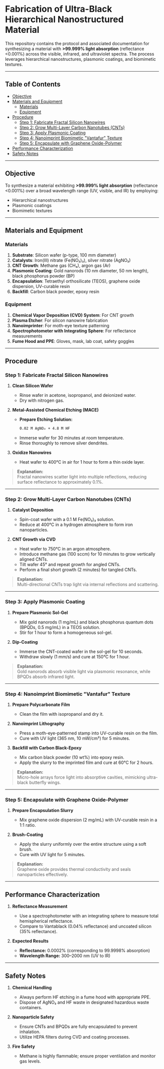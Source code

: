 # Fabrication of Ultra-Black Hierarchical Nanostructured Material

This repository contains the protocol and associated documentation for synthesizing a material with **>99.999% light absorption** (reflectance <0.001%) across the visible, infrared, and ultraviolet spectra. The process leverages hierarchical nanostructures, plasmonic coatings, and biomimetic textures.

---

## Table of Contents

- [Objective](#objective)
- [Materials and Equipment](#materials-and-equipment)
  - [Materials](#materials)
  - [Equipment](#equipment)
- [Procedure](#procedure)
  - [Step 1: Fabricate Fractal Silicon Nanowires](#step-1-fabricate-fractal-silicon-nanowires)
  - [Step 2: Grow Multi-Layer Carbon Nanotubes (CNTs)](#step-2-grow-multi-layer-carbon-nanotubes-cnts)
  - [Step 3: Apply Plasmonic Coating](#step-3-apply-plasmonic-coating)
  - [Step 4: Nanoimprint Biomimetic "Vantafur" Texture](#step-4-nanoimprint-biomimetic-vantafur-texture)
  - [Step 5: Encapsulate with Graphene Oxide-Polymer](#step-5-encapsulate-with-graphene-oxide-polymer)
- [Performance Characterization](#performance-characterization)
- [Safety Notes](#safety-notes)

---

## Objective

To synthesize a material exhibiting **>99.999% light absorption** (reflectance <0.001%) over a broad wavelength range (UV, visible, and IR) by employing:
- Hierarchical nanostructures
- Plasmonic coatings
- Biomimetic textures

---

## Materials and Equipment

### Materials

1. **Substrate**: Silicon wafer (p-type, 100 mm diameter)
2. **Catalysts**: Iron(III) nitrate (Fe(NO₃)₃), silver nitrate (AgNO₃)
3. **CNT Growth**: Methane gas (CH₄), argon gas (Ar)
4. **Plasmonic Coating**: Gold nanorods (10 nm diameter, 50 nm length), black phosphorus powder (BP)
5. **Encapsulation**: Tetraethyl orthosilicate (TEOS), graphene oxide dispersion, UV-curable resin
6. **Backfill**: Carbon black powder, epoxy resin

### Equipment

1. **Chemical Vapor Deposition (CVD) System**: For CNT growth
2. **Plasma Etcher**: For silicon nanowire fabrication
3. **Nanoimprinter**: For moth-eye texture patterning
4. **Spectrophotometer with Integrating Sphere**: For reflectance measurements
5. **Fume Hood and PPE**: Gloves, mask, lab coat, safety goggles

---

## Procedure

### Step 1: Fabricate Fractal Silicon Nanowires

1. **Clean Silicon Wafer**  
   - Rinse wafer in acetone, isopropanol, and deionized water.  
   - Dry with nitrogen gas.

2. **Metal-Assisted Chemical Etching (MACE)**  
   - **Prepare Etching Solution:**  
     ```bash
     0.02 M AgNO₃ + 4.8 M HF
     ```
   - Immerse wafer for 30 minutes at room temperature.  
   - Rinse thoroughly to remove silver dendrites.

3. **Oxidize Nanowires**  
   - Heat wafer to 400°C in air for 1 hour to form a thin oxide layer.

> **Explanation:**  
> Fractal nanowires scatter light into multiple reflections, reducing surface reflectance to approximately 0.1%.

---

### Step 2: Grow Multi-Layer Carbon Nanotubes (CNTs)

1. **Catalyst Deposition**  
   - Spin-coat wafer with a 0.1 M Fe(NO₃)₃ solution.  
   - Reduce at 400°C in a hydrogen atmosphere to form iron nanoparticles.

2. **CNT Growth via CVD**  
   - Heat wafer to 750°C in an argon atmosphere.  
   - Introduce methane gas (100 sccm) for 10 minutes to grow vertically aligned CNTs.  
   - Tilt wafer 45° and repeat growth for angled CNTs.  
   - Perform a final short growth (2 minutes) for tangled CNTs.

> **Explanation:**  
> Multi-directional CNTs trap light via internal reflections and scattering.

---

### Step 3: Apply Plasmonic Coating

1. **Prepare Plasmonic Sol-Gel**  
   - Mix gold nanorods (1 mg/mL) and black phosphorus quantum dots (BPQDs, 0.5 mg/mL) in a TEOS solution.  
   - Stir for 1 hour to form a homogeneous sol-gel.

2. **Dip-Coating**  
   - Immerse the CNT-coated wafer in the sol-gel for 10 seconds.  
   - Withdraw slowly (1 mm/s) and cure at 150°C for 1 hour.

> **Explanation:**  
> Gold nanorods absorb visible light via plasmonic resonance, while BPQDs absorb infrared light.

---

### Step 4: Nanoimprint Biomimetic "Vantafur" Texture

1. **Prepare Polycarbonate Film**  
   - Clean the film with isopropanol and dry it.

2. **Nanoimprint Lithography**  
   - Press a moth-eye-patterned stamp into UV-curable resin on the film.  
   - Cure with UV light (365 nm, 10 mW/cm²) for 5 minutes.

3. **Backfill with Carbon Black-Epoxy**  
   - Mix carbon black powder (10 wt%) into epoxy resin.  
   - Apply the slurry to the imprinted film and cure at 60°C for 2 hours.

> **Explanation:**  
> Micro-hole arrays force light into absorptive cavities, mimicking ultra-black butterfly wings.

---

### Step 5: Encapsulate with Graphene Oxide-Polymer

1. **Prepare Encapsulation Slurry**  
   - Mix graphene oxide dispersion (2 mg/mL) with UV-curable resin in a 1:1 ratio.

2. **Brush-Coating**  
   - Apply the slurry uniformly over the entire structure using a soft brush.  
   - Cure with UV light for 5 minutes.

> **Explanation:**  
> Graphene oxide provides thermal conductivity and seals nanoparticles effectively.

---

## Performance Characterization

1. **Reflectance Measurement**  
   - Use a spectrophotometer with an integrating sphere to measure total hemispherical reflectance.  
   - Compare to Vantablack (0.04% reflectance) and uncoated silicon (35% reflectance).

2. **Expected Results**  
   - **Reflectance:** 0.0002% (corresponding to 99.9998% absorption)  
   - **Wavelength Range:** 300–2000 nm (UV to IR)

---

## Safety Notes

1. **Chemical Handling**  
   - Always perform HF etching in a fume hood with appropriate PPE.  
   - Dispose of AgNO₃ and HF waste in designated hazardous waste containers.

2. **Nanoparticle Safety**  
   - Ensure CNTs and BPQDs are fully encapsulated to prevent inhalation.  
   - Utilize HEPA filters during CVD and coating processes.

3. **Fire Safety**  
   - Methane is highly flammable; ensure proper ventilation and monitor gas levels.
